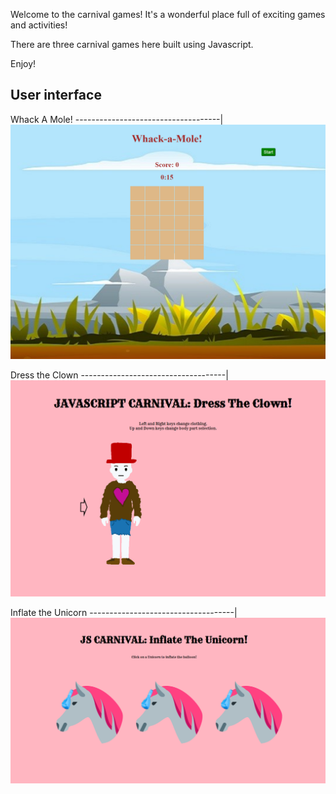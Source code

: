 
Welcome to the carnival games! 
It's a wonderful place full of exciting games and activities! 

There are three carnival games here built using Javascript.

Enjoy!

## User interface

Whack A Mole!
------------------------------------|
![Whack-A-Mole](docs/whackaMole.PNG)

Dress the Clown
------------------------------------|
![DressTheClown](docs/dressTheClown.PNG)

Inflate the Unicorn
------------------------------------|
![InflateTheUnicorn](docs/inflateTheUnicorn.PNG)
